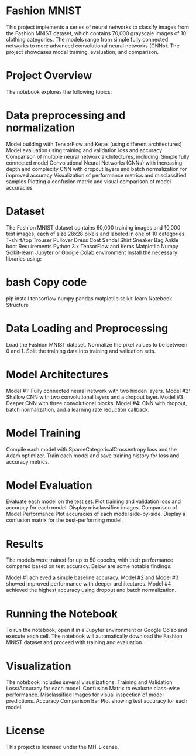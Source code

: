 # Fashion MNIST
This project implements a series of neural networks to classify images from the Fashion MNIST dataset, which contains 70,000 grayscale images of 10 clothing categories. The models range from simple fully connected networks to more advanced convolutional neural networks (CNNs). The project showcases model training, evaluation, and comparison.

# Project Overview
The notebook explores the following topics:

# Data preprocessing and normalization
Model building with TensorFlow and Keras (using different architectures)
Model evaluation using training and validation loss and accuracy
Comparison of multiple neural network architectures, including:
Simple fully connected model
Convolutional Neural Networks (CNNs) with increasing depth and complexity
CNN with dropout layers and batch normalization for improved accuracy
Visualization of performance metrics and misclassified samples
Plotting a confusion matrix and visual comparison of model accuracies

# Dataset
The Fashion MNIST dataset contains 60,000 training images and 10,000 test images, each of size 28x28 pixels and labeled in one of 10 categories:
T-shirt/top
Trouser
Pullover
Dress
Coat
Sandal
Shirt
Sneaker
Bag
Ankle boot
Requirements
Python 3.x
TensorFlow and Keras
Matplotlib
Numpy
Scikit-learn
Jupyter or Google Colab environment
Install the necessary libraries using:

# bash Copy code
pip install tensorflow numpy pandas matplotlib scikit-learn
Notebook Structure

# Data Loading and Preprocessing
Load the Fashion MNIST dataset.
Normalize the pixel values to be between 0 and 1.
Split the training data into training and validation sets.

# Model Architectures

Model #1: Fully connected neural network with two hidden layers.
Model #2: Shallow CNN with two convolutional layers and a dropout layer.
Model #3: Deeper CNN with three convolutional blocks.
Model #4: CNN with dropout, batch normalization, and a learning rate reduction callback.

# Model Training
Compile each model with SparseCategoricalCrossentropy loss and the Adam optimizer.
Train each model and save training history for loss and accuracy metrics.

# Model Evaluation
Evaluate each model on the test set.
Plot training and validation loss and accuracy for each model.
Display misclassified images.
Comparison of Model Performance
Plot accuracies of each model side-by-side.
Display a confusion matrix for the best-performing model.

# Results
The models were trained for up to 50 epochs, with their performance compared based on test accuracy. Below are some notable findings:

Model #1 achieved a simple baseline accuracy.
Model #2 and Model #3 showed improved performance with deeper architectures.
Model #4 achieved the highest accuracy using dropout and batch normalization.

# Running the Notebook
To run the notebook, open it in a Jupyter environment or Google Colab and execute each cell. The notebook will automatically download the Fashion MNIST dataset and proceed with training and evaluation.

# Visualization
The notebook includes several visualizations:
Training and Validation Loss/Accuracy for each model.
Confusion Matrix to evaluate class-wise performance.
Misclassified Images for visual inspection of model predictions.
Accuracy Comparison Bar Plot showing test accuracy for each model.

# License
This project is licensed under the MIT License.
